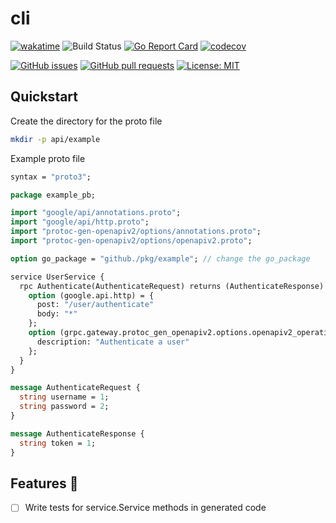 # cli

[![wakatime](https://wakatime.com/badge/user/965e81db-2a88-4564-b236-537c4a901130/project/4cfc2a67-bfe6-432b-a9b7-abf550e6be1c.svg)](https://wakatime.com/badge/user/965e81db-2a88-4564-b236-537c4a901130/project/4cfc2a67-bfe6-432b-a9b7-abf550e6be1c)
![Build Status](https://github.com/catalystgo/cli/actions/workflows/ci.yml/badge.svg)
[![Go Report Card](https://goreportcard.com/badge/github.com/catalystgo/cli)](https://goreportcard.com/report/github.com/catalystgo/cli)
[![codecov](https://codecov.io/gh/catalystgo/cli/graph/badge.svg?token=KN3G1NL58M)](https://codecov.io/gh/catalystgo/cli)

[![GitHub issues](https://img.shields.io/github/issues/catalystgo/cli.svg)](https://github.com/catalystgo/cli/issues)
[![GitHub pull requests](https://img.shields.io/github/issues-pr/catalystgo/cli.svg)](https://github.com/catalystgo/cli/pulls)
[![License: MIT](https://img.shields.io/badge/License-MIT-yellow.svg)](https://opensource.org/licenses/MIT)

## Quickstart

Create the directory for the proto file

```bash
mkdir -p api/example 
```

Example proto file

```protobuf
syntax = "proto3";

package example_pb;

import "google/api/annotations.proto";
import "google/api/http.proto";
import "protoc-gen-openapiv2/options/annotations.proto";
import "protoc-gen-openapiv2/options/openapiv2.proto";

option go_package = "github./pkg/example"; // change the go_package

service UserService {
  rpc Authenticate(AuthenticateRequest) returns (AuthenticateResponse) {
    option (google.api.http) = {
      post: "/user/authenticate"
      body: "*"
    };
    option (grpc.gateway.protoc_gen_openapiv2.options.openapiv2_operation) = {
      description: "Authenticate a user"
    };
  }
}

message AuthenticateRequest {
  string username = 1;
  string password = 2;
}

message AuthenticateResponse {
  string token = 1;
}
```

## Features 🎯

- [ ] Write tests for service.Service methods in generated code
